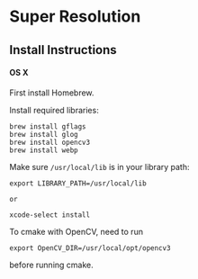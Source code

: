 Super Resolution
================

Install Instructions
--------------------

#### OS X

First install Homebrew.

Install required libraries:
```
brew install gflags
brew install glog
brew install opencv3
brew install webp
```

Make sure `/usr/local/lib` is in your library path:
```
export LIBRARY_PATH=/usr/local/lib

or

xcode-select install
```

To cmake with OpenCV, need to run
```
export OpenCV_DIR=/usr/local/opt/opencv3
```
before running cmake.
